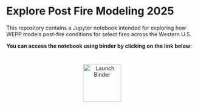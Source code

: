 # Explore Post Fire Modeling 2025
This repository contains a Jupyter notebook intended for exploring how WEPP models post-fire conditions for select fires across the Western U.S.

__You can access the notebook using binder by clicking on the link below__:

<div style="margin: 40px 0; text-align: center;">
  <a href="https://mybinder.org/v2/gh/BlueForestConservation/WEPP_Explore_2025.git/v2.0.0?urlpath=%2Fdoc%2Ftree%2Fexplore.ipynb" target="_blank">
    <img src="https://mybinder.org/badge_logo.svg" alt="Launch Binder" style="height:100px;">
  </a>
</div>

